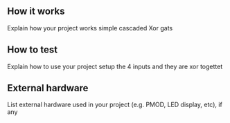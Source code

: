 <!---

This file is used to generate your project datasheet. Please fill in the information below and delete any unused
sections.

You can also include images in this folder and reference them in the markdown. Each image must be less than
512 kb in size, and the combined size of all images must be less than 1 MB.
-->

## How it works

Explain how your project works
simple cascaded Xor gats
## How to test

Explain how to use your project
setup the 4 inputs and they are xor togettet
## External hardware

List external hardware used in your project (e.g. PMOD, LED display, etc), if any
